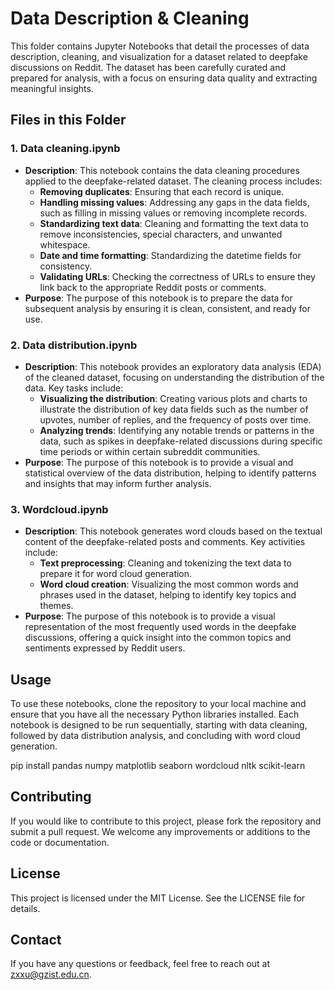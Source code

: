 # Data Description & Cleaning

This folder contains Jupyter Notebooks that detail the processes of data description, cleaning, and visualization for a dataset related to deepfake discussions on Reddit. The dataset has been carefully curated and prepared for analysis, with a focus on ensuring data quality and extracting meaningful insights.

## Files in this Folder

### 1. Data cleaning.ipynb
   - **Description**: This notebook contains the data cleaning procedures applied to the deepfake-related dataset. The cleaning process includes:
     - **Removing duplicates**: Ensuring that each record is unique.
     - **Handling missing values**: Addressing any gaps in the data fields, such as filling in missing values or removing incomplete records.
     - **Standardizing text data**: Cleaning and formatting the text data to remove inconsistencies, special characters, and unwanted whitespace.
     - **Date and time formatting**: Standardizing the datetime fields for consistency.
     - **Validating URLs**: Checking the correctness of URLs to ensure they link back to the appropriate Reddit posts or comments.
   - **Purpose**: The purpose of this notebook is to prepare the data for subsequent analysis by ensuring it is clean, consistent, and ready for use.

### 2. Data distribution.ipynb
   - **Description**: This notebook provides an exploratory data analysis (EDA) of the cleaned dataset, focusing on understanding the distribution of the data. Key tasks include:
     - **Visualizing the distribution**: Creating various plots and charts to illustrate the distribution of key data fields such as the number of upvotes, number of replies, and the frequency of posts over time.
     - **Analyzing trends**: Identifying any notable trends or patterns in the data, such as spikes in deepfake-related discussions during specific time periods or within certain subreddit communities.
   - **Purpose**: The purpose of this notebook is to provide a visual and statistical overview of the data distribution, helping to identify patterns and insights that may inform further analysis.

### 3. Wordcloud.ipynb
   - **Description**: This notebook generates word clouds based on the textual content of the deepfake-related posts and comments. Key activities include:
     - **Text preprocessing**: Cleaning and tokenizing the text data to prepare it for word cloud generation.
     - **Word cloud creation**: Visualizing the most common words and phrases used in the dataset, helping to identify key topics and themes.
   - **Purpose**: The purpose of this notebook is to provide a visual representation of the most frequently used words in the deepfake discussions, offering a quick insight into the common topics and sentiments expressed by Reddit users.

## Usage

To use these notebooks, clone the repository to your local machine and ensure that you have all the necessary Python libraries installed. Each notebook is designed to be run sequentially, starting with data cleaning, followed by data distribution analysis, and concluding with word cloud generation.


pip install pandas numpy matplotlib seaborn wordcloud nltk scikit-learn

## Contributing

If you would like to contribute to this project, please fork the repository and submit a pull request. We welcome any improvements or additions to the code or documentation.

## License

This project is licensed under the MIT License. See the LICENSE file for details.

## Contact

If you have any questions or feedback, feel free to reach out at zxxu@gzist.edu.cn.

